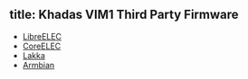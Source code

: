 title: Khadas VIM1 Third Party Firmware
---

* [LibreELEC](https://libreelec.tv/)
* [CoreELEC](https://github.com/CoreELEC/CoreELEC/releases)
* [Lakka]()
* [Armbian]()
